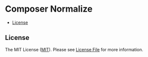# Composer Normalize

- [License](#license)

## License

The MIT License ([MIT](https://opensource.org/licenses/MIT)). Please see [License File](LICENSE) for more information.
